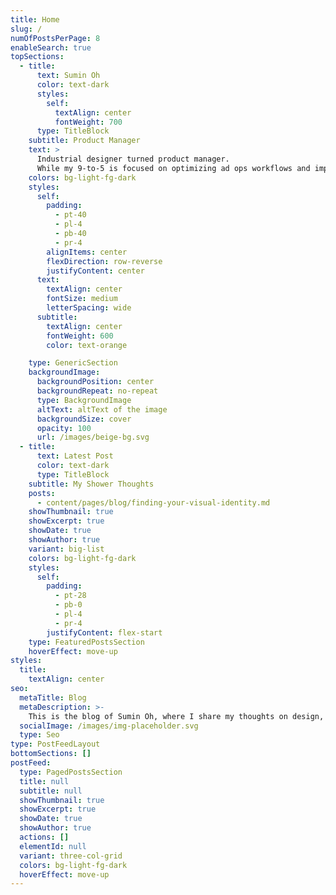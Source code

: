 ```yaml
---
title: Home
slug: /
numOfPostsPerPage: 8
enableSearch: true
topSections:
  - title:
      text: Sumin Oh
      color: text-dark
      styles:
        self:
          textAlign: center
          fontWeight: 700
      type: TitleBlock
    subtitle: Product Manager
    text: >
      Industrial designer turned product manager. 
      While my 9-to-5 is focused on optimizing ad ops workflows and improving attribution management, I also scratch my creative itch through painting, gardening, writing, and dreaming up my next home project.
    colors: bg-light-fg-dark
    styles:
      self:
        padding:
          - pt-40
          - pl-4
          - pb-40
          - pr-4
        alignItems: center
        flexDirection: row-reverse
        justifyContent: center
      text:
        textAlign: center
        fontSize: medium        
        letterSpacing: wide
      subtitle:
        textAlign: center
        fontWeight: 600
        color: text-orange

    type: GenericSection
    backgroundImage:
      backgroundPosition: center
      backgroundRepeat: no-repeat
      type: BackgroundImage
      altText: altText of the image
      backgroundSize: cover
      opacity: 100
      url: /images/beige-bg.svg
  - title:
      text: Latest Post
      color: text-dark
      type: TitleBlock
    subtitle: My Shower Thoughts
    posts:
      - content/pages/blog/finding-your-visual-identity.md
    showThumbnail: true
    showExcerpt: true
    showDate: true
    showAuthor: true
    variant: big-list
    colors: bg-light-fg-dark
    styles:
      self:
        padding:
          - pt-28
          - pb-0
          - pl-4
          - pr-4
        justifyContent: flex-start
    type: FeaturedPostsSection
    hoverEffect: move-up
styles:
  title:
    textAlign: center
seo:
  metaTitle: Blog
  metaDescription: >-
    This is the blog of Sumin Oh, where I share my thoughts on design, work, and the philosophies that shape the way I live.
  socialImage: /images/img-placeholder.svg
  type: Seo
type: PostFeedLayout
bottomSections: []
postFeed:
  type: PagedPostsSection
  title: null
  subtitle: null
  showThumbnail: true
  showExcerpt: true
  showDate: true
  showAuthor: true
  actions: []
  elementId: null
  variant: three-col-grid
  colors: bg-light-fg-dark
  hoverEffect: move-up
---
```


